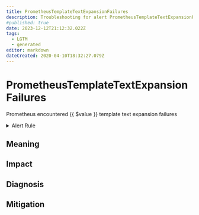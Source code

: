 ```yaml
---
title: PrometheusTemplateTextExpansionFailures
description: Troubleshooting for alert PrometheusTemplateTextExpansionFailures
#published: true
date: 2023-12-12T21:12:32.022Z
tags: 
  - LGTM
  - generated
editor: markdown
dateCreated: 2020-04-10T18:32:27.079Z
---
```


# PrometheusTemplateTextExpansionFailures

Prometheus encountered {{ $value }} template text expansion failures

<details>
  <summary>Alert Rule</summary>

{{% rule "prometheus-self-monitoring/prometheus-self-monitoring-internal.yml" "PrometheusTemplateTextExpansionFailures" %}}

{{% comment %}}

```yaml
alert: PrometheusTemplateTextExpansionFailures
expr: increase(prometheus_template_text_expansion_failures_total[3m]) > 0
for: 0m
labels:
    severity: critical
annotations:
    summary: Prometheus template text expansion failures (instance {{ $labels.instance }})
    description: |-
        Prometheus encountered {{ $value }} template text expansion failures
          VALUE = {{ $value }}
          LABELS = {{ $labels }}
    runbook: https://github.com/srerun/prometheus-alerts/blob/main/content/runbooks/prometheus-self-monitoring-internal/PrometheusTemplateTextExpansionFailures.md

```

{{% /comment %}}

</details>


## Meaning
[//]: # "Short paragraph that explains what the alert means"


## Impact
[//]: # "What could / will happen if the alert is not addressed"



## Diagnosis
[//]: # "Steps to take to identify the cause of the problem"



## Mitigation
[//]: # "The steps necessary to resolve the alert"
